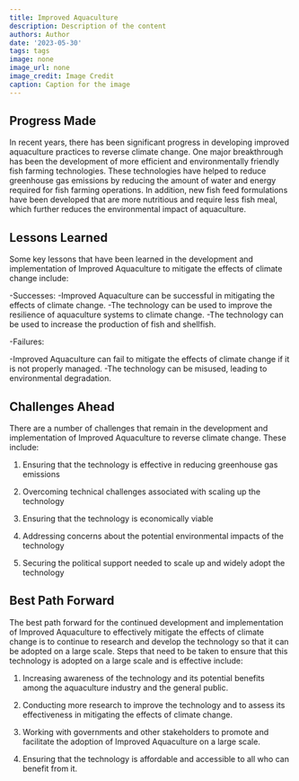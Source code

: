 ```yaml
---
title: Improved Aquaculture
description: Description of the content
authors: Author
date: '2023-05-30'
tags: tags
image: none
image_url: none
image_credit: Image Credit
caption: Caption for the image
---
```


## Progress Made

In recent years, there has been significant progress in developing improved aquaculture practices to reverse climate change. One major breakthrough has been the development of more efficient and environmentally friendly fish farming technologies. These technologies have helped to reduce greenhouse gas emissions by reducing the amount of water and energy required for fish farming operations. In addition, new fish feed formulations have been developed that are more nutritious and require less fish meal, which further reduces the environmental impact of aquaculture.

## Lessons Learned

Some key lessons that have been learned in the development and implementation of Improved Aquaculture to mitigate the effects of climate change include:

-Successes:
-Improved Aquaculture can be successful in mitigating the effects of climate change.
-The technology can be used to improve the resilience of aquaculture systems to climate change.
-The technology can be used to increase the production of fish and shellfish.

-Failures:

-Improved Aquaculture can fail to mitigate the effects of climate change if it is not properly managed.
-The technology can be misused, leading to environmental degradation.

## Challenges Ahead

There are a number of challenges that remain in the development and implementation of Improved Aquaculture to reverse climate change. These include:

1. Ensuring that the technology is effective in reducing greenhouse gas emissions

2. Overcoming technical challenges associated with scaling up the technology

3. Ensuring that the technology is economically viable

4. Addressing concerns about the potential environmental impacts of the technology

5. Securing the political support needed to scale up and widely adopt the technology

## Best Path Forward

The best path forward for the continued development and implementation of Improved Aquaculture to effectively mitigate the effects of climate change is to continue to research and develop the technology so that it can be adopted on a large scale. Steps that need to be taken to ensure that this technology is adopted on a large scale and is effective include:

1. Increasing awareness of the technology and its potential benefits among the aquaculture industry and the general public.

2. Conducting more research to improve the technology and to assess its effectiveness in mitigating the effects of climate change.

3. Working with governments and other stakeholders to promote and facilitate the adoption of Improved Aquaculture on a large scale.

4. Ensuring that the technology is affordable and accessible to all who can benefit from it.

